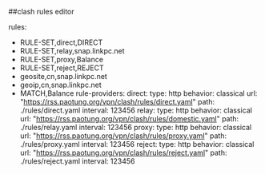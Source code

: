 ##clash rules editor


rules:
  - RULE-SET,direct,DIRECT
  - RULE-SET,relay,snap.linkpc.net
  - RULE-SET,proxy,Balance
  - RULE-SET,reject,REJECT
  - geosite,cn,snap.linkpc.net
  - geoip,cn,snap.linkpc.net
  - MATCH,Balance
rule-providers:
  direct:
    type: http
    behavior: classical
    url: "https://rss.paotung.org/vpn/clash/rules/direct.yaml"
    path: ./rules/direct.yaml
    interval: 123456
  relay:
    type: http
    behavior: classical
    url: "https://rss.paotung.org/vpn/clash/rules/domestic.yaml"
    path: ./rules/relay.yaml
    interval: 123456
  proxy:
    type: http
    behavior: classical
    url: "https://rss.paotung.org/vpn/clash/rules/proxy.yaml"
    path: ./rules/proxy.yaml
    interval: 123456
  reject:
    type: http
    behavior: classical
    url: "https://rss.paotung.org/vpn/clash/rules/reject.yaml"
    path: ./rules/reject.yaml
    interval: 123456
